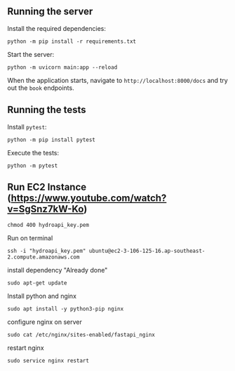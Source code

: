 ## Running the server


Install the required dependencies:

```
python -m pip install -r requirements.txt
```

Start the server:
```
python -m uvicorn main:app --reload
```

When the application starts, navigate to `http://localhost:8000/docs` and try out the `book` endpoints.

## Running the tests

Install `pytest`:

```
python -m pip install pytest
```

Execute the tests:

```
python -m pytest
```

## Run EC2 Instance (https://www.youtube.com/watch?v=SgSnz7kW-Ko)
```
chmod 400 hydroapi_key.pem
```

Run on terminal

```
ssh -i "hydroapi_key.pem" ubuntu@ec2-3-106-125-16.ap-southeast-2.compute.amazonaws.com
```

install dependency "Already done"

```
sudo apt-get update
```

Install python and nginx

```
sudo apt install -y python3-pip nginx
```

configure nginx on server

```
sudo cat /etc/nginx/sites-enabled/fastapi_nginx
```

restart nginx
```
sudo service nginx restart
```